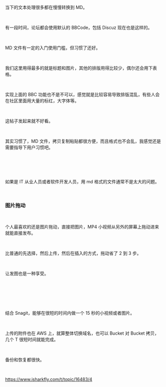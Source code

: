 <p>当下的文本处理很多都在慢慢转换到 MD。</p> <br><p>有一段时间，论坛都会使用默认的 BBCode，包括 Discuz 现在也是这样的。</p> <br><p>MD 文件有一定的入门使用门槛，但习惯了还好。</p> <br><p>我们这里用得最多的就是标题和图片，其他的排版用得比较少，偶尔还会用下表格。</p> <br><p>实现上面的 BBC 功能也不是不可以，感觉就是比较容易导致排版混乱，有些人会在社区里面用大量的标红，大字体等。</p> <br><p>这帖子发起来就不好看。</p> <br><p>其实习惯了，MD 文件，拷贝复制粘贴都很方便，而且格式也不会乱，我感觉还是需要指导下用户习惯吧。</p> <br><p><img alt="" src="https://i-blog.csdnimg.cn/direct/33be07dc6a434020902710848f269738.png" /></p> <br><p>如果是 IT 从业人员或者软件开发人员，用 md 格式的文件通常不是太大的问题。</p> <br><h3>图片拖动</h3> <br><p>个人最喜欢的还是图片拖动，直接把图片，MP4 小视频从另外的屏幕上拖动进来就能直接发布。</p> <br><p>比普通的先选择，然后上传，然后在插入的方式，拖动省了 2 到 3 步。</p> <br><p>让发图也是一种享受。</p> <br><p></p> <br><p></p> <br><p>结合 Snagit，能够在很短的时间内做一个 15 秒的小视频或者图片。</p> <br><p>上传的附件也在 AWS 上，就算整体切换域名，也可以 Bucket 对 Bucket 拷贝，几个 T 很短时间就能完成。</p> <br><p>备份和恢复都很快。</p> <br><p><a href="https://www.isharkfly.com/t/topic/16483/4" rel="nofollow" title="https://www.isharkfly.com/t/topic/16483/4">https://www.isharkfly.com/t/topic/16483/4</a></p> <br><p></p>